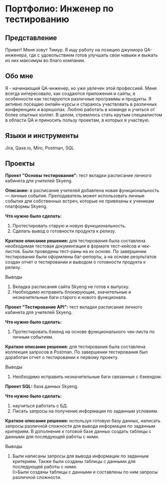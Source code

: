 # Портфолио: Инженер по тестированию

## Представление
Привет! Меня зовут Тимур. 
Я ищу работу на позицию джуниора QA-инженера, где с удовольствием готов улучшать свои навыки и выжать из них максимум во благо компании.

## Обо мне
Я - начинающий QA-инженер, но уже увлечен этой профессией. Меня всегда интересовало, как создаются приложения и сайты, в особенности как тестируются различные программы и продукты. Я активно посещаю онлайн-курсы и стараюсь участвовать в различных конференциях и воркшопах. Люблю работать в команде и учиться от более опытных коллег. В целом, стремлюсь стать крутым специалистом в области QA  и приносить пользу проектам, в которых я участвую.

## Языки и инструменты
Jira, Qase.io, Miro, Postman, SQL

## Проекты
<p><strong>Проект "Основы тестирования":</strong> тест вкладки расписание личного кабинета для учителей Skyeng.</p>
<p><strong>Описание:</strong> в расписание учителей добавлена новая функциональность — личные события. Преподаватель может использовать личные события для собственных встреч, которые не привязаны к ученикам платформы Skyeng.</p>
<p><strong>Что нужно было сделать:</strong></p>
<ol>
   <li>Протестировать старую и новую функциональность.</li>
   <li>Сделать вывод о готовности продукта к релизу.</li> 
</ol>
<p><strong>Краткое описание решения:</strong> для тестирования была составлена необходимая тестовая документация в формате тест-кейсов и чек-листов. Были проведены тест-раны на их основе. По завершении тестирования были оформлены баг-репорты, а на основе результатов создан отчет о тестировании и выводом о готовности продукта к релизу.</p>
<p>Выводы</p>
<ol>
   <li>Вкладка расписания сайта Skyeng не готов к выпуску.</li>
   <li>Необходимо исправить блокирующие, значительные и незначительные баги старого и нового функционала.</li>
</ol>

<p><strong>Проект "Тестирование API":</strong> тест вкладки расписание личного кабинета для учителей Skyeng.</p>
<p><strong>Что нужно было сделать:</strong></p>
<ol>
   <li>Протестировать бэкенд на основе функционального чек-листа по личным событиям.</li>
</ol>
<p><strong>Краткое описание решения:</strong> для тестирования была составлена коллекция запросов в Postman. По завершении тестирования был доработан отчет о тестировании к первому проекту.</p>
<p>Выводы</p>
<ol>
   <li>Необходимо исправить незначительные баги связанные с бэкендом.</li>
</ol>

<p><strong>Проект SQL:</strong> база данных Skyeng.</p>
<p><strong>Что нужно было сделать:</strong></p>
<ol>
   <li>научиться работать с БД.</li>
   <li>Писать запросы на получение информации по заданным условиям.</li> 
</ol>
<p><strong>Краткое описание решения:</strong> используя готовую базу данных, написать запросы различной сложности для вывода информации по заданным критериям. В дополнение к готовой базе данных создать таблицы с данными для последующей работы с ними.</p>
<p>Выводы</p>
<ol>
   <li>Были написаны запросы для вывода информации по заданным критериям. Также были созданы таблицы с данными для последующей работы с ними.</li>
   li>Были созданы таблицы с данными и составлены по ним запросы различной сложности.</li>
</ol>
